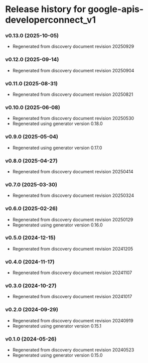 # Release history for google-apis-developerconnect_v1

### v0.13.0 (2025-10-05)

* Regenerated from discovery document revision 20250929

### v0.12.0 (2025-09-14)

* Regenerated from discovery document revision 20250904

### v0.11.0 (2025-08-31)

* Regenerated from discovery document revision 20250821

### v0.10.0 (2025-06-08)

* Regenerated from discovery document revision 20250530
* Regenerated using generator version 0.18.0

### v0.9.0 (2025-05-04)

* Regenerated using generator version 0.17.0

### v0.8.0 (2025-04-27)

* Regenerated from discovery document revision 20250414

### v0.7.0 (2025-03-30)

* Regenerated from discovery document revision 20250324

### v0.6.0 (2025-02-26)

* Regenerated from discovery document revision 20250129
* Regenerated using generator version 0.16.0

### v0.5.0 (2024-12-15)

* Regenerated from discovery document revision 20241205

### v0.4.0 (2024-11-17)

* Regenerated from discovery document revision 20241107

### v0.3.0 (2024-10-27)

* Regenerated from discovery document revision 20241017

### v0.2.0 (2024-09-29)

* Regenerated from discovery document revision 20240919
* Regenerated using generator version 0.15.1

### v0.1.0 (2024-05-26)

* Regenerated from discovery document revision 20240523
* Regenerated using generator version 0.15.0

